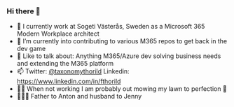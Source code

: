 ### Hi there 👋


- 💼 I currently work at Sogeti Västerås, Sweden as a Microsoft 365 Modern Workplace architect
- 🤗 I’m currently into contributing to various M365 repos to get back in the dev game
- 💬 Like to talk about: Anything M365/Azure dev solving business needs and extending the M365 platform
- 📫 Twitter: [@taxonomythorild](https://twitter.com/taxonomythorild) Linkedin: https://www.linkedin.com/in/fthorild 
- 👨‍🌾 When not working I am probably out mowing my lawn to perfection 🌱
- 👨‍👩‍👦 Father to Anton and husband to Jenny
